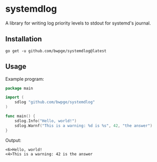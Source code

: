 # systemdlog

A library for writing log priority levels to stdout for systemd's journal.

## Installation

```
go get -u github.com/bwpge/systemdlog@latest
```

## Usage

Example program:

```go
package main

import (
    sdlog "github.com/bwpge/systemdlog"
)

func main() {
    sdlog.Info("Hello, world!")
    sdlog.Warnf("This is a warning: %d is %s", 42, "the answer")
}
```

Output:

```
<6>Hello, world!
<4>This is a warning: 42 is the answer
```
